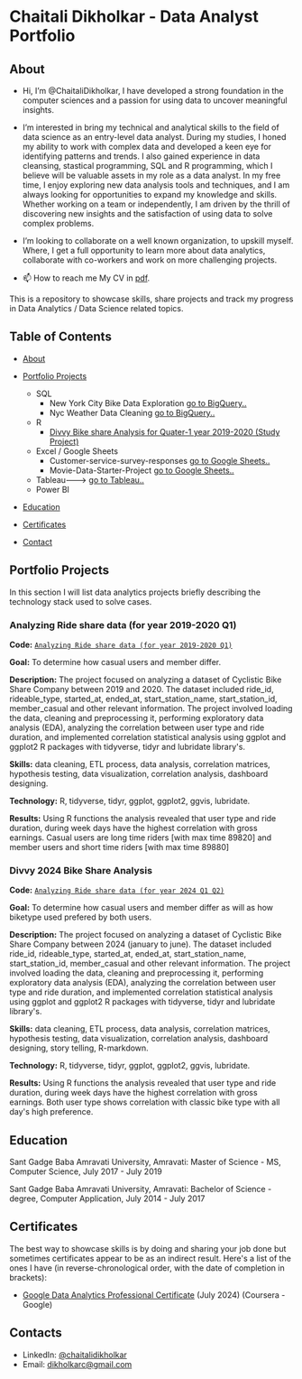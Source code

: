 # Chaitali Dikholkar - Data Analyst Portfolio
## About
-  Hi, I’m @ChaitaliDikholkar, I have developed a strong foundation in the computer sciences and a passion for using data to uncover meaningful insights. 
- I’m interested in bring my technical and analytical skills to the field of data science as an entry-level data analyst. During my studies, I honed my
  ability to work with complex data and developed a keen eye for identifying patterns and trends. I also gained experience in data cleansing, stastical programming,
  SQL and R programming, which I believe will be valuable assets in my role as a data analyst. In my free time, I enjoy exploring new data analysis tools and techniques, and I am always looking for opportunities to expand my knowledge and skills. Whether working on a team or independently, I am driven by the thrill of discovering new insights and the satisfaction of using data to solve complex problems.
- I’m looking to collaborate on a well known organization, to upskill myself. Where, I get a full opportunity to learn more about data analytics, collaborate with co-workers and work on more challenging projects.
  
- 📫 How to reach me My CV in [pdf](https://github.com/ChaitaliDikholkar/ChaitaliDikholkar/blob/main/ChaitaliDikholkar_resume_DataAnalyst.pdf).


This is a repository to showcase skills, share projects and track my progress in Data Analytics / Data Science related topics.

## Table of Contents
- [About](https://github.com/ChaitaliDikholkar/ChaitaliDikholkar/edit/main/README.md#about)
- [Portfolio Projects](https://github.com/ChaitaliDikholkar/ChaitaliDikholkar/edit/main/README.md#portfolio-projects)
  - SQL
    - New York City Bike Data Exploration [go to BigQuery..](https://console.cloud.google.com/bigquery?sq=1065583586120:b64934e2af2d485ca5a4767e8f1f3d5f)
    - Nyc Weather Data Cleaning [go to BigQuery..](https://console.cloud.google.com/bigquery?sq=1065583586120:2f5cebc4e40d460089bef35f558162fa)
  - R
    - [Divvy Bike share Analysis for Quater-1 year 2019-2020  (Study Project)](https://github.com/ChaitaliDikholkar/Chaitali-The-Analyst/blob/main/2019-20Q1_ridedata_analysis.R)
  - Excel / Google Sheets
    - Customer-service-survey-responses [go to Google Sheets..](https://docs.google.com/spreadsheets/d/19loF0QYKuUgwSyKT8uFxwlBEHki6VXvjFQCq5YhIbbs/edit?usp=sharing)
    - Movie-Data-Starter-Project [go to Google Sheets..](https://docs.google.com/spreadsheets/d/1ZVfMtx9oqVFdteQgo-AEmWt2FHyOu7wDjiXKFVhPbGI/edit?usp=sharing)
  - Tableau---> [go to Tableau..](https://public.tableau.com/app/profile/chaitali.dikholkar/vizzes)
  - Power BI
  


- [Education](https://github.com/ChaitaliDikholkar/ChaitaliDikholkar/edit/main/README.md#education)  
- [Certificates](https://github.com/ChaitaliDikholkar/ChaitaliDikholkar/edit/main/README.md#certificates)
- [Contact](https://github.com/ChaitaliDikholkar/ChaitaliDikholkar/edit/main/README.md#contacts)
  
## Portfolio Projects
In this section I will list data analytics projects briefly describing the technology stack used to solve cases.

### Analyzing Ride share data (for year 2019-2020 Q1) 
**Code:** [`Analyzing Ride share data (for year 2019-2020 Q1)`](https://github.com/ChaitaliDikholkar/Chaitali-The-Analyst/blob/main/2019-20Q1_ridedata_analysis.R)

**Goal:** To determine how casual users and member differ.

**Description:** The project focused on analyzing a dataset of Cyclistic Bike Share Company between 2019 and 2020. The dataset included ride_id, rideable_type, started_at, ended_at, start_station_name, start_station_id, member_casual and other relevant information. The project involved loading the data, cleaning and preprocessing it, performing exploratory data analysis (EDA), analyzing the correlation between user type and ride duration, and implemented correlation statistical analysis using ggplot and ggplot2 R packages with tidyverse, tidyr and lubridate library's.

**Skills:** data cleaning, ETL process, data analysis, correlation matrices, hypothesis testing, data visualization, correlation analysis, dashboard designing.

**Technology:** R, tidyverse, tidyr, ggplot, ggplot2, ggvis, lubridate.

**Results:** Using R functions the analysis revealed that user type and ride duration, during week days have the highest correlation with gross earnings. Casual users are long time riders [with max time 89820] and member users and short time riders [with max time 89880]

### Divvy 2024 Bike Share Analysis
**Code:** [`Analyzing Ride share data (for year 2024 Q1 Q2)`](https://github.com/ChaitaliDikholkar/data_analyssi_portfolio/blob/main/2024_divvy_bikeshare_analysis.R)

**Goal:** To determine how casual users and member differ as will as how biketype used prefered by both users.

**Description:** The project focused on analyzing a dataset of Cyclistic Bike Share Company between 2024 (january to june). The dataset included ride_id, rideable_type, started_at, ended_at, start_station_name, start_station_id, member_casual and other relevant information. The project involved loading the data, cleaning and preprocessing it, performing exploratory data analysis (EDA), analyzing the correlation between user type and ride duration, and implemented correlation statistical analysis using ggplot and ggplot2 R packages with tidyverse, tidyr and lubridate library's.

**Skills:** data cleaning, ETL process, data analysis, correlation matrices, hypothesis testing, data visualization, correlation analysis, dashboard designing, story telling, R-markdown.

**Technology:** R, tidyverse, tidyr, ggplot, ggplot2, ggvis, lubridate.

**Results:** Using R functions the analysis revealed that user type and ride duration, during week days have the highest correlation with gross earnings. Both user type shows correlation with classic bike type with all day's high preference.

## Education
Sant Gadge Baba Amravati University, Amravati: 
Master of Science - MS, Computer Science,
July 2017 - July 2019

Sant Gadge Baba Amravati University, Amravati: 
Bachelor of Science - degree, Computer Application,
July 2014 - July 2017

## Certificates
The best way to showcase skills is by doing and sharing your job done but sometimes certificates appear to be as an indirect result. Here's a list of the ones I have (in reverse-chronological order, with the date of completion in brackets):
- [Google Data Analytics Professional Certificate](https://coursera.org/share/3e34d619d60d04d1d6a629b0ffc277cf) (July 2024) (Coursera - Google)

## Contacts
- LinkedIn: [@chaitalidikholkar](www.linkedin.com/in/chaitalidikholkar/)
- Email: dikholkarc@gmail.com

<!---
ChaitaliDikholkar/ChaitaliDikholkar is a ✨ special ✨ repository because its `README.md` (this file) appears on your GitHub profile.
You can click the Preview link to take a look at your changes.
--->
